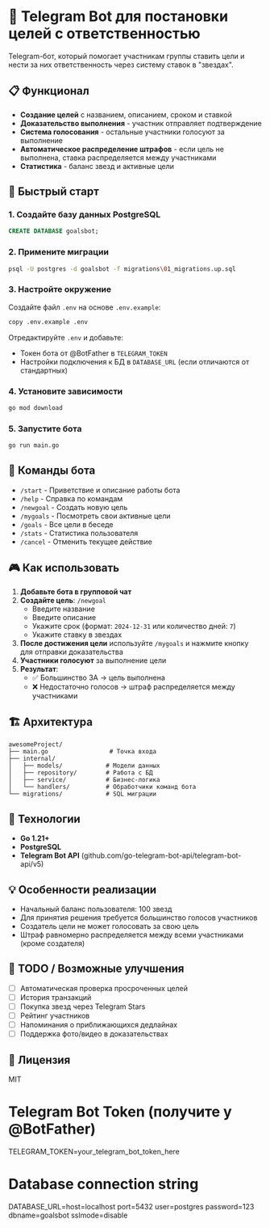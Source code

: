 # 🎯 Telegram Bot для постановки целей с ответственностью

Telegram-бот, который помогает участникам группы ставить цели и нести за них ответственность через систему ставок в "звездах".

## 📋 Функционал

- **Создание целей** с названием, описанием, сроком и ставкой
- **Доказательство выполнения** - участник отправляет подтверждение
- **Система голосования** - остальные участники голосуют за выполнение
- **Автоматическое распределение штрафов** - если цель не выполнена, ставка распределяется между участниками
- **Статистика** - баланс звезд и активные цели

## 🚀 Быстрый старт

### 1. Создайте базу данных PostgreSQL

```sql
CREATE DATABASE goalsbot;
```

### 2. Примените миграции

```bash
psql -U postgres -d goalsbot -f migrations\01_migrations.up.sql
```

### 3. Настройте окружение

Создайте файл `.env` на основе `.env.example`:

```bash
copy .env.example .env
```

Отредактируйте `.env` и добавьте:
- Токен бота от @BotFather в `TELEGRAM_TOKEN`
- Настройки подключения к БД в `DATABASE_URL` (если отличаются от стандартных)

### 4. Установите зависимости

```bash
go mod download
```

### 5. Запустите бота

```bash
go run main.go
```

## 📖 Команды бота

- `/start` - Приветствие и описание работы бота
- `/help` - Справка по командам
- `/newgoal` - Создать новую цель
- `/mygoals` - Посмотреть свои активные цели
- `/goals` - Все цели в беседе
- `/stats` - Статистика пользователя
- `/cancel` - Отменить текущее действие

## 🎮 Как использовать

1. **Добавьте бота в групповой чат**
2. **Создайте цель**: `/newgoal`
   - Введите название
   - Введите описание
   - Укажите срок (формат: `2024-12-31` или количество дней: `7`)
   - Укажите ставку в звездах
3. **После достижения цели** используйте `/mygoals` и нажмите кнопку для отправки доказательства
4. **Участники голосуют** за выполнение цели
5. **Результат**:
   - ✅ Большинство ЗА → цель выполнена
   - ❌ Недостаточно голосов → штраф распределяется между участниками

## 🏗️ Архитектура

```
awesomeProject/
├── main.go                 # Точка входа
├── internal/
│   ├── models/            # Модели данных
│   ├── repository/        # Работа с БД
│   ├── service/           # Бизнес-логика
│   └── handlers/          # Обработчики команд бота
└── migrations/            # SQL миграции
```

## 🔧 Технологии

- **Go 1.21+**
- **PostgreSQL**
- **Telegram Bot API** (github.com/go-telegram-bot-api/telegram-bot-api/v5)

## 💡 Особенности реализации

- Начальный баланс пользователя: 100 звезд
- Для принятия решения требуется большинство голосов участников
- Создатель цели не может голосовать за свою цель
- Штраф равномерно распределяется между всеми участниками (кроме создателя)

## 📝 TODO / Возможные улучшения

- [ ] Автоматическая проверка просроченных целей
- [ ] История транзакций
- [ ] Покупка звезд через Telegram Stars
- [ ] Рейтинг участников
- [ ] Напоминания о приближающихся дедлайнах
- [ ] Поддержка фото/видео в доказательствах

## 📄 Лицензия

MIT
# Telegram Bot Token (получите у @BotFather)
TELEGRAM_TOKEN=your_telegram_bot_token_here

# Database connection string
DATABASE_URL=host=localhost port=5432 user=postgres password=123 dbname=goalsbot sslmode=disable

